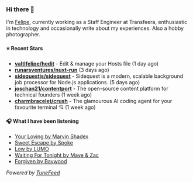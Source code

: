 ### Hi there 👋

I'm [Felipe](https://felipevm.com), currently working as a Staff Engineer at Transfeera, enthusiastic in technology and occasionally write about my experiences. Also a hobby photographer.

#### ⭐ Recent Stars
- **[valtlfelipe/hedit](https://github.com/valtlfelipe/hedit)** - Edit &amp; manage your Hosts file (1 day ago)
- **[runarsventures/nuxt-run](https://github.com/runarsventures/nuxt-run)** (3 days ago)
- **[sidequestjs/sidequest](https://github.com/sidequestjs/sidequest)** - Sidequest is a modern, scalable background job processor for Node.js applications. (5 days ago)
- **[joschan21/contentport](https://github.com/joschan21/contentport)** - The open-source content platform for technical founders (1 week ago)
- **[charmbracelet/crush](https://github.com/charmbracelet/crush)** - The glamourous AI coding agent for your favourite terminal 💘 (1 week ago)

#### 🎧 What I have been listening
- [Your Loving by Marvin Shadex](https://open.spotify.com/track/1lTdaV1pxK0XGzieqVQmGh)
- [Sweet Escape by Spoke](https://open.spotify.com/track/787h39tNvDqqRLHZ4d5I4w)
- [Low by LUMO](https://open.spotify.com/track/4jKpwb8fiAq8sUOzOACt2L)
- [Waiting For Tonight by Mave &amp; Zac](https://open.spotify.com/track/5vzJslzMesIh4vwgT0lvAd)
- [Forgiven by Baywood](https://open.spotify.com/track/3uVW7KhJPhfAHDZHB8Zkq2)

_Powered by [TuneFeed](https://tunefeed.app?ref=github.com)_
